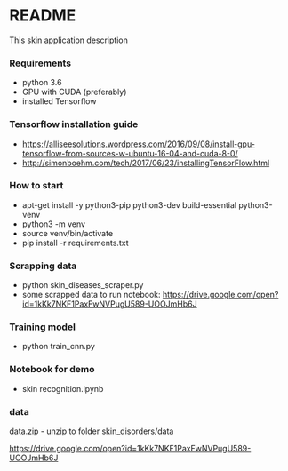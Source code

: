 # README #

This skin application description

### Requirements ###

* python 3.6
* GPU with CUDA (preferably)
* installed Tensorflow


### Tensorflow installation guide ###

* https://alliseesolutions.wordpress.com/2016/09/08/install-gpu-tensorflow-from-sources-w-ubuntu-16-04-and-cuda-8-0/
* http://simonboehm.com/tech/2017/06/23/installingTensorFlow.html


### How to start ###

* apt-get install -y python3-pip python3-dev build-essential python3-venv
* python3 -m venv
* source venv/bin/activate
* pip install -r requirements.txt


### Scrapping data ###

* python skin_diseases_scraper.py
* some scrapped data to run notebook: https://drive.google.com/open?id=1kKk7NKF1PaxFwNVPugU589-UOOJmHb6J


### Training model ###

* python train_cnn.py


### Notebook for demo ###

* skin recognition.ipynb


### data ###

data.zip - unzip to folder skin_disorders/data

https://drive.google.com/open?id=1kKk7NKF1PaxFwNVPugU589-UOOJmHb6J